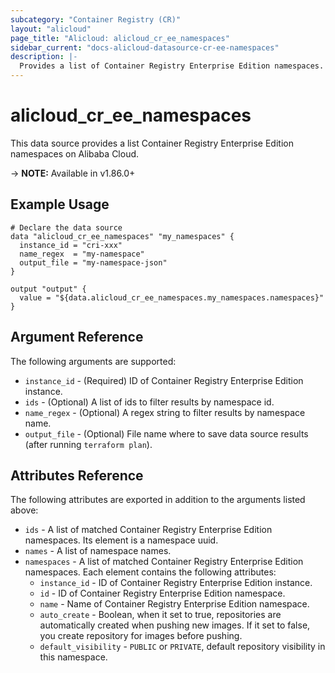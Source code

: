 ```yaml
---
subcategory: "Container Registry (CR)"
layout: "alicloud"
page_title: "Alicloud: alicloud_cr_ee_namespaces"
sidebar_current: "docs-alicloud-datasource-cr-ee-namespaces"
description: |-
  Provides a list of Container Registry Enterprise Edition namespaces.
---
```


# alicloud\_cr\_ee\_namespaces

This data source provides a list Container Registry Enterprise Edition namespaces on Alibaba Cloud.

-> **NOTE:** Available in v1.86.0+

## Example Usage

```
# Declare the data source
data "alicloud_cr_ee_namespaces" "my_namespaces" {
  instance_id = "cri-xxx"
  name_regex  = "my-namespace"
  output_file = "my-namespace-json"
}

output "output" {
  value = "${data.alicloud_cr_ee_namespaces.my_namespaces.namespaces}"
}
```

## Argument Reference

The following arguments are supported:

* `instance_id` - (Required) ID of Container Registry Enterprise Edition instance.
* `ids` - (Optional) A list of ids to filter results by namespace id.
* `name_regex` - (Optional) A regex string to filter results by namespace name.
* `output_file` - (Optional) File name where to save data source results (after running `terraform plan`).

## Attributes Reference

The following attributes are exported in addition to the arguments listed above:

* `ids` - A list of matched Container Registry Enterprise Edition namespaces. Its element is a namespace uuid.
* `names` - A list of namespace names.
* `namespaces` - A list of matched Container Registry Enterprise Edition namespaces. Each element contains the following attributes:
  * `instance_id` - ID of Container Registry Enterprise Edition instance.
  * `id` - ID of Container Registry Enterprise Edition namespace.
  * `name` - Name of Container Registry Enterprise Edition namespace.
  * `auto_create` - Boolean, when it set to true, repositories are automatically created when pushing new images. If it set to false, you create repository for images before pushing.
  * `default_visibility` - `PUBLIC` or `PRIVATE`, default repository visibility in this namespace.


